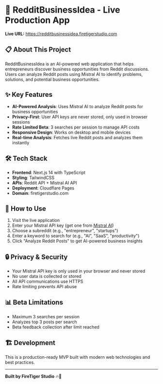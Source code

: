 # 🚀 RedditBusinessIdea - Live Production App

**Live URL:** https://redditbusinessidea.firetigerstudio.com

## 📋 About This Project

RedditBusinessIdea is an AI-powered web application that helps entrepreneurs discover business opportunities from Reddit discussions. Users can analyze Reddit posts using Mistral AI to identify problems, solutions, and potential business opportunities.

## ✨ Key Features

- **AI-Powered Analysis**: Uses Mistral AI to analyze Reddit posts for business opportunities
- **Privacy-First**: User API keys are never stored, only used in browser sessions
- **Rate Limited Beta**: 3 searches per session to manage API costs
- **Responsive Design**: Works on desktop and mobile devices
- **Real-time Analysis**: Fetches live Reddit posts and analyzes them instantly

## 🛠️ Tech Stack

- **Frontend**: Next.js 14 with TypeScript
- **Styling**: TailwindCSS
- **APIs**: Reddit API + Mistral AI API
- **Deployment**: Cloudflare Pages
- **Domain**: firetigerstudio.com

## 🎯 How to Use

1. Visit the live application
2. Enter your Mistral API key (get one from [Mistral AI](https://mistral.ai/))
3. Choose a subreddit (e.g., "entrepreneur", "startups")
4. Enter a keyword to search for (e.g., "AI", "SaaS", "productivity")
5. Click "Analyze Reddit Posts" to get AI-powered business insights

## 🔒 Privacy & Security

- Your Mistral API key is only used in your browser and never stored
- No user data is collected or stored
- All API communications use HTTPS
- Rate limiting prevents API abuse

## 📊 Beta Limitations

- Maximum 3 searches per session
- Analyzes top 3 posts per search
- Beta feedback collection after limit reached

## 🏗️ Development

This is a production-ready MVP built with modern web technologies and best practices.

---

**Built by FireTiger Studio** 🔥🐅
